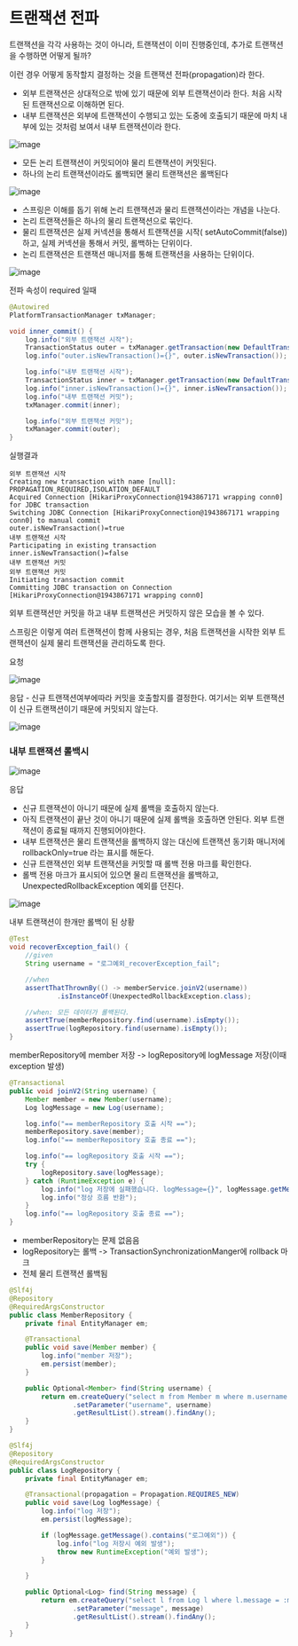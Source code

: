 # 트랜잭션 전파
트랜잭션을 각각 사용하는 것이 아니라, 트랜잭션이 이미 진행중인데, 추가로 트랜잭션을 수행하면 어떻게 될까?

이런 경우 어떻게 동작할지 결정하는 것을 트랜잭션 전파(propagation)라 한다.

- 외부 트랜잭션은 상대적으로 밖에 있기 때문에 외부 트랜잭션이라 한다. 처음 시작된 트랜잭션으로 이해하면 된다.
- 내부 트랜잭션은 외부에 트랜잭션이 수행되고 있는 도중에 호출되기 때문에 마치 내부에 있는 것처럼 보여서 내부 트랜잭션이라 한다.
  
![image](https://github.com/hanuk96/TIL/assets/12428689/860dcc71-3903-4a50-85f8-441f604865ea)

- 모든 논리 트랜잭션이 커밋되어야 물리 트랜잭션이 커밋된다.
- 하나의 논리 트랜잭션이라도 롤백되면 물리 트랜잭션은 롤백된다

![image](https://github.com/hanuk96/TIL/assets/12428689/ac73e109-8a65-41b2-9026-41baaade7b25)

- 스프링은 이해를 돕기 위해 논리 트랜잭션과 물리 트랜잭션이라는 개념을 나눈다.
- 논리 트랜잭션들은 하나의 물리 트랜잭션으로 묶인다.
- 물리 트랜잭션은 실제 커넥션을 통해서 트랜잭션을 시작( setAutoCommit(false)) 하고, 실제 커넥션을 통해서 커밋, 롤백하는 단위이다.
- 논리 트랜잭션은 트랜잭션 매니저를 통해 트랜잭션을 사용하는 단위이다.
  
![image](https://github.com/hanuk96/TIL/assets/12428689/6597f4a5-831e-4266-8ddf-9a8c622ee9fb)

전파 속성이 required 일때

```java
@Autowired
PlatformTransactionManager txManager;

void inner_commit() {
    log.info("외부 트랜잭션 시작");
    TransactionStatus outer = txManager.getTransaction(new DefaultTransactionAttribute());
    log.info("outer.isNewTransaction()={}", outer.isNewTransaction());

    log.info("내부 트랜잭션 시작");
    TransactionStatus inner = txManager.getTransaction(new DefaultTransactionAttribute());
    log.info("inner.isNewTransaction()={}", inner.isNewTransaction());
    log.info("내부 트랜잭션 커밋");
    txManager.commit(inner);

    log.info("외부 트랜잭션 커밋");
    txManager.commit(outer);
}
```

실행결과

```
외부 트랜잭션 시작
Creating new transaction with name [null]: PROPAGATION_REQUIRED,ISOLATION_DEFAULT
Acquired Connection [HikariProxyConnection@1943867171 wrapping conn0] for JDBC transaction
Switching JDBC Connection [HikariProxyConnection@1943867171 wrapping conn0] to manual commit
outer.isNewTransaction()=true
내부 트랜잭션 시작
Participating in existing transaction
inner.isNewTransaction()=false
내부 트랜잭션 커밋
외부 트랜잭션 커밋
Initiating transaction commit
Committing JDBC transaction on Connection [HikariProxyConnection@1943867171 wrapping conn0]
```

외부 트랜잭션만 커밋을 하고 내부 트랜잭션은 커밋하지 않은 모습을 볼 수 있다.

스프링은 이렇게 여러 트랜잭션이 함께 사용되는 경우, 처음 트랜잭션을 시작한 외부 트랜잭션이 실제 물리 트랜잭션을 관리하도록 한다.

요청

![image](https://github.com/hanuk96/TIL/assets/12428689/8cc4e9a6-83ce-4217-a95a-8c0572774c12)

응답 - 신규 트랜잭션여부에따라 커밋을 호출할지를 결정한다. 여기서는 외부 트랜잭션이 신규 트랜잭션이기 때문에 커밋되지 않는다.

![image](https://github.com/hanuk96/TIL/assets/12428689/6ec54aa5-980d-4e53-ade2-fc4c8badd4ea)

### 내부 트랜잭션 롤백시

![image](https://github.com/hanuk96/TIL/assets/12428689/c2b97736-f3d2-474e-ad30-4cd2de230ff9)

응답 
- 신규 트랜잭션이 아니기 때문에 실제 롤백을 호출하지 않는다.
- 아직 트랜잭션이 끝난 것이 아니기 때문에 실제 롤백을 호출하면 안된다. 외부 트랜잭션이 종료될 때까지 진행되어야한다.
- 내부 트랜잭션은 물리 트랜잭션을 롤백하지 않는 대신에 트랜잭션 동기화 매니저에 rollbackOnly=true 라는 표시를 해둔다.
- 신규 트랜잭션인 외부 트랜잭션을 커밋할 때 롤백 전용 마크를 확인한다.
- 롤백 전용 마크가 표시되어 있으면 물리 트랜잭션을 롤백하고, UnexpectedRollbackException 예외를 던진다.

![image](https://github.com/hanuk96/TIL/assets/12428689/32682c79-dc5a-4cf3-a52d-3b96093ab6cf)

내부 트랜잭션이 한개만 롤백이 된 상황 

```java
@Test
void recoverException_fail() {
    //given
    String username = "로그예외_recoverException_fail";

    //when
    assertThatThrownBy(() -> memberService.joinV2(username))
            .isInstanceOf(UnexpectedRollbackException.class);

    //when: 모든 데이터가 롤백된다.
    assertTrue(memberRepository.find(username).isEmpty());
    assertTrue(logRepository.find(username).isEmpty());
}
```

memberRepository에 member 저장 -> logRepository에 logMessage 저장(이때 exception 발생)

```java
@Transactional
public void joinV2(String username) {
    Member member = new Member(username);
    Log logMessage = new Log(username);

    log.info("== memberRepository 호출 시작 ==");
    memberRepository.save(member);
    log.info("== memberRepository 호출 종료 ==");

    log.info("== logRepository 호출 시작 ==");
    try {
        logRepository.save(logMessage);
    } catch (RuntimeException e) {
        log.info("log 저장에 실패했습니다. logMessage={}", logMessage.getMessage());
        log.info("정상 흐름 반환");
    }
    log.info("== logRepository 호출 종료 ==");
}
```

- memberRepository는 문제 없음음
- logRepository는 롤백 -> TransactionSynchronizationManger에 rollback 마크
- 전체 물리 트랜잭션 롤백됨

```java
@Slf4j
@Repository
@RequiredArgsConstructor
public class MemberRepository {
    private final EntityManager em;

    @Transactional
    public void save(Member member) {
        log.info("member 저장");
        em.persist(member);
    }

    public Optional<Member> find(String username) {
        return em.createQuery("select m from Member m where m.username = :username", Member.class)
                .setParameter("username", username)
                .getResultList().stream().findAny();
    }
}

@Slf4j
@Repository
@RequiredArgsConstructor
public class LogRepository {
    private final EntityManager em;

    @Transactional(propagation = Propagation.REQUIRES_NEW)
    public void save(Log logMessage) {
        log.info("log 저장");
        em.persist(logMessage);

        if (logMessage.getMessage().contains("로그예외")) {
            log.info("log 저장시 예외 발생");
            throw new RuntimeException("예외 발생");
        }

    }

    public Optional<Log> find(String message) {
        return em.createQuery("select l from Log l where l.message = :message", Log.class)
                .setParameter("message", message)
                .getResultList().stream().findAny();
    }
}
```
